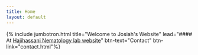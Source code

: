 ```yaml
---
title: Home
layout: default
---
```


<style>
    .jumbotron {
    background: url("sunn_hemp_edited.jpg") center center / cover no-repeat;
    background-color: transparent;
    color: white
    }
    .jumbotron h1{
    font-weight: 500;
    }
</style>

{% include jumbotron.html title="Welcome to Josiah's Website" lead="#### At [Hajihassani Nematology lab website](https://site.caes.uga.edu/nema/)" btn-text="Contact" btn-link="contact.html"%}

